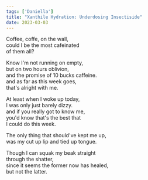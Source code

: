 ```yaml
---  
tags: ['Daniella']  
title: "Xanthile Hydration: Underdosing Insectiside"  
date: 2023-03-03  
---
```


Coffee, coffe, on the wall,  
could I be the most cafeinated  
of them all?

Know I'm not running on empty,  
but on two hours oblivion,  
and the promise of 10 bucks caffeine.  
and as far as this week goes,  
that's alright with me.

At least when I woke up today,  
I was only just barely dizzy.  
and if you really got to know me,  
you'd know that's the best that  
I could do this week.

The only thing that should've kept me up,  
was my cut up lip and tied up tongue.

Though I can squak my beak straight  
through the shatter,  
since it seems the former now has healed,  
but not the latter.